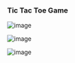 ### Tic Tac Toe Game

![image](https://github.com/user-attachments/assets/91039388-fdb2-4824-bc88-e0b2b92cc8f0)

![image](https://github.com/user-attachments/assets/aa2dcc86-28c0-4249-8726-dfa24ff5026d)

![image](https://github.com/user-attachments/assets/c9d00dfe-d768-4449-b52e-af18cb8ced42)
